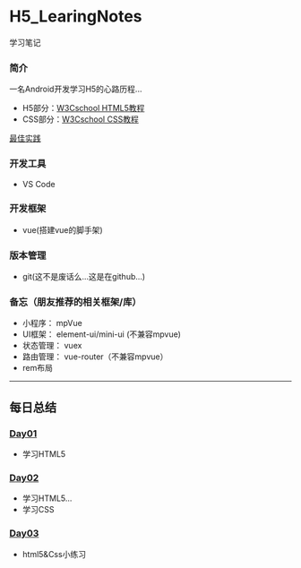 # H5_LearingNotes
学习笔记

### 简介
一名Android开发学习H5的心路历程...

- H5部分：[W3Cschool HTML5教程](https://www.w3cschool.cn/html5/pso92f21.html)
- CSS部分：[W3Cschool CSS教程](https://www.w3cschool.cn/css/)

[最佳实践](https://www.w3cschool.cn/tanzt0/af72kozt.html)

### 开发工具
- VS Code

### 开发框架
- vue(搭建vue的脚手架)

### 版本管理
- git(这不是废话么...这是在github...)

### 备忘（朋友推荐的相关框架/库）
- 小程序： mpVue
- UI框架： element-ui/mini-ui (不兼容mpvue)
- 状态管理： vuex
- 路由管理： vue-router（不兼容mpvue）
- rem布局
----
## 每日总结

### [Day01](/Day01/README.md)
- 学习HTML5

### [Day02](/Day02/README.md)
- 学习HTML5...
- 学习CSS

### [Day03](/Day03/README.md)
- html5&Css小练习